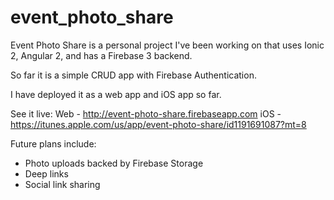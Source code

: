 # event_photo_share

Event Photo Share is a personal project I've been working on that uses Ionic 2, Angular 2, and has a Firebase 3 backend.

So far it is a simple CRUD app with Firebase Authentication.

I have deployed it as a web app and iOS app so far.

See it live:
Web - http://event-photo-share.firebaseapp.com
iOS - https://itunes.apple.com/us/app/event-photo-share/id1191691087?mt=8

Future plans include:
- Photo uploads backed by Firebase Storage
- Deep links
- Social link sharing
